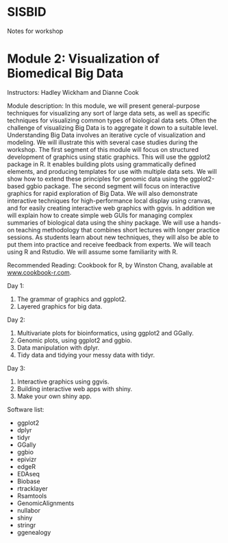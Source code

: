 # SISBID
Notes for workshop

# Module 2: Visualization of Biomedical Big Data

Instructors: Hadley Wickham and Dianne Cook

Module description: In this module, we will present general-purpose techniques for visualizing any sort of large data sets, as well as specific techniques for visualizing common types of biological data sets. Often the challenge of visualizing Big Data is to aggregate it down to a suitable level. Understanding Big Data involves an iterative cycle of visualization and modeling. We will illustrate this with several case studies during the workshop. The first segment of this module will focus on structured development of graphics using static graphics. This will use the ggplot2 package in R. It enables building plots using grammatically defined elements, and producing templates for use with multiple data sets. We will show how to extend these principles for genomic data using the ggplot2-based ggbio package. The second segment will focus on interactive graphics for rapid exploration of Big Data. We will also demonstrate interactive techniques for high-performance local display using cranvas, and for easily creating interactive web graphics with ggvis. In addition we will explain how to create simple web GUIs for managing complex summaries of biological data using the shiny package. We will use a hands-on teaching methodology that combines short lectures with longer practice sessions. As students learn about new techniques, they will also be able to put them into practice and receive feedback from experts. We will teach using R and Rstudio. We will assume some familiarity with R.

Recommended Reading: Cookbook for R, by Winston Chang, available at www.cookbook-r.com.

Day 1:
1. The grammar of graphics and ggplot2.
1. Layered graphics for big data.

Day 2:

1. Multivariate plots for bioinformatics, using ggplot2 and GGally.
1. Genomic plots, using ggplot2 and ggbio.
1. Data manipulation with dplyr.
1. Tidy data and tidying your messy data with tidyr.

Day 3:
1. Interactive graphics using ggvis.
1. Building interactive web apps with shiny.
1. Make your own shiny app.

Software list:
- ggplot2
- dplyr
- tidyr
- GGally
- ggbio
- epivizr
- edgeR
- EDAseq
- Biobase
- rtracklayer
- Rsamtools
- GenomicAlignments
- nullabor
- shiny
- stringr
- ggenealogy
